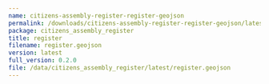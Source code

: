```yaml
---
name: citizens-assembly-register-register-geojson
permalink: /downloads/citizens-assembly-register-register-geojson/latest
package: citizens_assembly_register
title: register
filename: register.geojson
version: latest
full_version: 0.2.0
file: /data/citizens_assembly_register/latest/register.geojson
---
```

